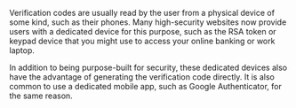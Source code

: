 Verification codes are usually read by the user from a physical device of some kind, such as their phones. Many high-security websites now provide users with a dedicated device for this purpose, such as the RSA token or keypad device that you might use to access your online banking or work laptop.

In addition to being purpose-built for security, these dedicated devices also have the advantage of generating the verification code directly. It is also common to use a dedicated mobile app, such as Google Authenticator, for the same reason.
